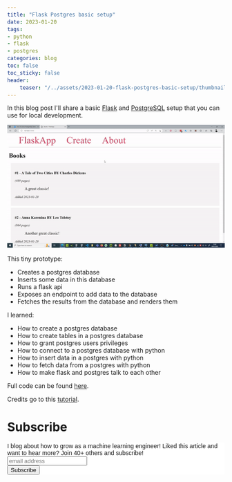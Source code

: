 ```yaml
---
title: "Flask Postgres basic setup"
date: 2023-01-20
tags:
- python
- flask
- postgres
categories: blog
toc: false
toc_sticky: false
header:
    teaser: "/../assets/2023-01-20-flask-postgres-basic-setup/thumbnail.gif"
---
```


In this blog post I'll share a basic [Flask](https://flask.palletsprojects.com/en/2.2.x/) and [PostgreSQL](https://www.postgresql.org/) setup that you can use for local development.

![](/../assets/2023-01-20-flask-postgres-basic-setup/thumbnail.gif)

This tiny prototype:
* Creates a postgres database
* Inserts some data in this database
* Runs a flask api
* Exposes an endpoint to add data to the database
* Fetches the results from the database and renders them

I learned:
* How to create a postgres database
* How to create tables in a postgres database
* How to grant postgres users privileges
* How to connect to a postgres database with python
* How to insert data in a postgres with python
* How to fetch data from a postgres with python
* How to make flask and postgres talk to each other

Full code can be found [here](https://github.com/Rainymood/flask-postgres).

Credits go to this [tutorial](https://www.digitalocean.com/community/tutorials/how-to-use-a-postgresql-database-in-a-flask-application).





# Subscribe
<!-- Begin Mailchimp Signup Form -->
<link href="//cdn-images.mailchimp.com/embedcode/horizontal-slim-10_7.css" rel="stylesheet" type="text/css">
<style type="text/css">
#mc_embed_signup{background:#fff; clear:left; font:14px Helvetica,Arial,sans-serif; width:100%;}
/* Add your own Mailchimp form style overrides in your site stylesheet or in this style block.
    We recommend moving this block and the preceding CSS link to the HEAD of your HTML file. */
</style>
<div id="mc_embed_signup">
<form action="https://gmail.us3.list-manage.com/subscribe/post?u=92fe86c389878585bc87837e8&amp;id=50543deff9" method="post" id="mc-embedded-subscribe-form" name="mc-embedded-subscribe-form" class="validate" target="_blank" novalidate>
    <div id="mc_embed_signup_scroll">
<label for="mce-EMAIL">I blog about how to grow as a machine learning engineer! Liked this article and want to hear more? Join 40+ others and subscribe!</label>
<input type="email" value="" name="EMAIL" class="email" id="mce-EMAIL" placeholder="email address" required>
    <!-- real people should not fill this in and expect good things - do not remove this or risk form bot signups-->
    <div style="position: absolute; left: -5000px;" aria-hidden="true"><input type="text" name="b_92fe86c389878585bc87837e8_50543deff9" tabindex="-1" value=""></div>
    <div class="clear"><input type="submit" value="Subscribe" name="subscribe" id="mc-embedded-subscribe" class="button"></div>
    </div>
</form>
</div>
<!--End mc_embed_signup-->
    